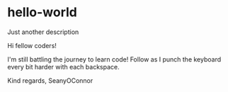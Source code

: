 # hello-world
Just another description

Hi fellow coders!

I'm still battling the journey to learn code! Follow as I punch the keyboard every bit harder with each backspace. 

Kind regards,
SeanyOConnor
